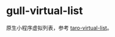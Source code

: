 # gull-virtual-list

原生小程序虚拟列表，参考 [taro-virtual-list](https://www.npmjs.com/package/taro-virtual-list)。
